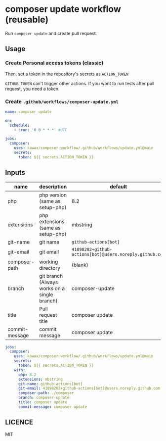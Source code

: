 # composer update workflow (reusable)

Run `composer update` and create pull request.

## Usage

### Create Personal access tokens (classic)
Then, set a token in the repository's secrets as `ACTION_TOKEN`

`GITHUB_TOKEN` can't trigger other actions. If you want to run tests after pull request, you need a token.

### Create `.github/workflows/composer-update.yml`

```yaml
name: composer update

on:
  schedule:
    - cron: '0 0 * * *' #UTC

jobs:
  composer:
    uses: kawax/composer-workflow/.github/workflows/update.yml@main
    secrets:
      token: ${{ secrets.ACTION_TOKEN }}
```

## Inputs
| name           | description                                  | default                                                 |
|----------------|----------------------------------------------|---------------------------------------------------------|
| php            | php version (same as setup-php)              | 8.2                                                     |
| extensions     | php extensions (same as setup-php)           | mbstring                                                |
| git-name       | git name                                     | `github-actions[bot]`                                   |
| git-email      | git email                                    | `41898282+github-actions[bot]@users.noreply.github.com` |
| composer-path  | working directory                            | (blank)                                                 |
| branch         | git branch (Always works on a single branch) | composer-update                                         |
| title          | Pull request title                           | composer update                                         |
| commit-message | commit message                               | composer update                                         |

```yaml
jobs:
  composer:
    uses: kawax/composer-workflow/.github/workflows/update.yml@main
    secrets:
      token: ${{ secrets.ACTION_TOKEN }}
    with:
      php: 8.2
      extensions: mbstring
      git-name: github-actions[bot]
      git-email: 41898282+github-actions[bot]@users.noreply.github.com
      composer-path: ./composer
      branch: composer-update
      title: composer update
      commit-message: composer update
```

## LICENCE
MIT
